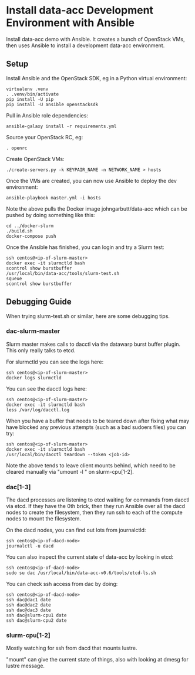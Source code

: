 # Install data-acc Development Environment with Ansible

Install data-acc demo with Ansible. It creates a bunch of OpenStack VMs, then
uses Ansible to install a development data-acc environment.

## Setup

Install Ansible and the OpenStack SDK, eg in a Python virtual environment:

    virtualenv .venv
    . .venv/bin/activate
    pip install -U pip
    pip install -U ansible openstacksdk

Pull in Ansible role dependencies:

    ansible-galaxy install -r requirements.yml

Source your OpenStack RC, eg:

    . openrc

Create OpenStack VMs:

    ./create-servers.py -k KEYPAIR_NAME -n NETWORK_NAME > hosts
    
Once the VMs are created, you can now use Ansible to deploy the dev environment:

    ansible-playbook master.yml -i hosts

Note the above pulls the Docker image johngarbutt/data-acc which can be
pushed by doing something like this:

    cd ../docker-slurm
    ./build.sh
    docker-compose push

Once the Ansible has finished, you can login and try a Slurm test:

    ssh centos@<ip-of-slurm-master>
    docker exec -it slurmctld bash
    scontrol show burstbuffer
    /usr/local/bin/data-acc/tools/slurm-test.sh
    squeue
    scontrol show burstbuffer

## Debugging Guide

When trying slurm-test.sh or similar, here are some debugging tips.

### dac-slurm-master

Slurm master makes calls to dacctl via the datawarp burst buffer
plugin. This only really talks to etcd.

For slurmctld you can see the logs here:

    ssh centos@<ip-of-slurm-master>
    docker logs slurmctld

You can see the dacctl logs here:

    ssh centos@<ip-of-slurm-master>
    docker exec -it slurmctld bash
    less /var/log/dacctl.log

When you have a buffer that needs to be teared down after fixing
what may have blocked any previous attempts (such as a bad sudoers files)
you can try:

    ssh centos@<ip-of-slurm-master>
    docker exec -it slurmctld bash
    /usr/local/bin/dacctl teardown --token <job-id>

Note the above tends to leave client mounts behind, which need to be cleared
manually via "umount -l <directory>" on slurm-cpu[1-2].

### dac[1-3]

The dacd processes are listening to etcd waiting for commands from
dacctl via etcd. If they have the 0th brick, then they run Ansible
over all the dacd nodes to create the filesystem, then they run ssh
to each of the compute nodes to mount the filesystem.

On the dacd nodes, you can find out lots from journalctld:

    ssh centos@<ip-of-dacd-node>
    journalctl -u dacd

You can also inspect the current state of data-acc by looking in etcd:

    ssh centos@<ip-of-dacd-node>
    sudo su dac /usr/local/bin/data-acc-v0.6/tools/etcd-ls.sh

You can check ssh access from dac by doing:

    ssh centos@<ip-of-dacd-node>
    ssh dac@dac1 date
    ssh dac@dac2 date
    ssh dac@dac3 date
    ssh dac@slurm-cpu1 date
    ssh dac@slurm-cpu2 date

### slurm-cpu[1-2]

Mostly watching for ssh from dacd that mounts lustre.

"mount" can give the current state of things, also with looking at
dmesg for lustre message.
